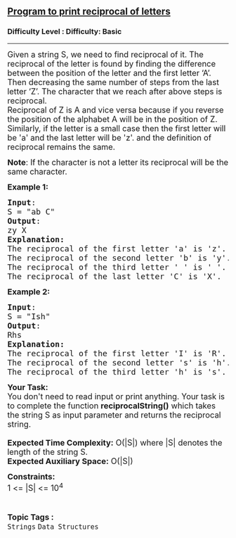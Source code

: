 <h2><a href="https://www.geeksforgeeks.org/problems/program-to-print-reciprocal-of-letters36233623/1?page=1&category=Strings&sortBy=accuracy">Program to print reciprocal of letters</a></h2><h3>Difficulty Level : Difficulty: Basic</h3><hr><div class="problems_problem_content__Xm_eO"><p><span style="font-size: 18px;">Given a string S, we need to find reciprocal of it. The reciprocal of the letter is found by finding the difference between the position of the letter and the first letter ‘A’. Then decreasing the same number of steps from the last letter ‘Z’. The character that we reach after above steps is reciprocal.<br>Reciprocal of Z is A and vice versa because if you reverse the position of the alphabet A will be in the position of Z.<br>Similarly, if the letter is a small case then the first letter will be 'a'&nbsp;and the last letter will be 'z'. and the definition of reciprocal remains the same.</span></p>
<p><span style="font-size: 18px;"><strong>Note</strong>: If the character is not a letter its reciprocal will be the same character.</span></p>
<p><span style="font-size: 18px;"><strong>Example 1:</strong></span></p>
<pre><span style="font-size: 18px;"><strong>Input</strong>:
S = "ab C"
<strong>Output</strong>:
zy X
<strong>Explanation:</strong>
The reciprocal of the first letter 'a' is 'z'.
The reciprocal of the second letter 'b' is 'y'.
The reciprocal of the third letter ' ' is ' '.
The reciprocal of the last letter 'C' is 'X'.</span>
</pre>
<p><span style="font-size: 18px;"><strong>Example 2:</strong></span></p>
<pre><span style="font-size: 18px;"><strong>Input</strong>:
S = "Ish"
<strong>Output</strong>:
Rhs
<strong>Explanation:
</strong>The reciprocal of the first letter 'I' is 'R'.
The reciprocal of the second letter 's' is 'h'.
The reciprocal of the third letter 'h' is 's'.</span>
</pre>
<p><span style="font-size: 18px;"><strong>Your Task:&nbsp;&nbsp;</strong><br>You don't need to read input or print anything. Your task is to complete the function&nbsp;<strong>reciprocalString()</strong>&nbsp;which takes the string S as input parameter&nbsp;and returns the reciprocal string.<br><br><strong>Expected Time Complexity:</strong>&nbsp;O(|S|) where |S|&nbsp;denotes&nbsp;the length&nbsp;of the&nbsp;string S.<br><strong>Expected Auxiliary Space:</strong>&nbsp;O(|S|)</span></p>
<p><span style="font-size: 18px;"><strong>Constraints:</strong><br>1&nbsp;&lt;= |S| &lt;= 10<sup>4</sup></span></p></div><br><p><span style=font-size:18px><strong>Topic Tags : </strong><br><code>Strings</code>&nbsp;<code>Data Structures</code>&nbsp;